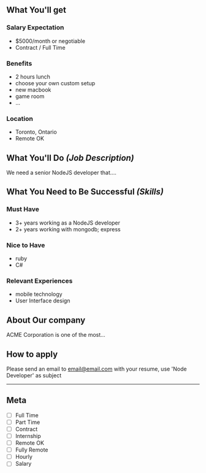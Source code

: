 <!-- 
==============================================================
PLEASE REVIEW RULES BEFORE POSTING: 
https://github.com/HackRegina/jobs/blob/master/README.md#employers

Issue title format: [Company Name] - [Job Title] - [Location]
==============================================================
-->

## What You'll get

### Salary Expectation

<!--
  Be sure to specify an actual salary figure, or at least a range
  Include a currency if the work location can be in more places
  than the one in your post title

  Posts that do not include a salary or range
  will receive a 'needs info' label
-->
- $5000/month or negotiable
- Contract / Full Time

### Benefits

- 2 hours lunch
- choose your own custom setup
- new macbook
- game room
- ...

### Location

- Toronto, Ontario
- Remote OK

## What You'll Do _(Job Description)_

We need a senior NodeJS developer that....

## What You Need to Be Successful _(Skills)_

### Must Have

- 3+ years working as a NodeJS developer
- 2+ years working with mongodb; express

### Nice to Have

- ruby
- C#

### Relevant Experiences

- mobile technology
- User Interface design

## About Our company

ACME Corporation is one of the most...

## How to apply

Please send an email to [email@email.com](email@email.com) with your resume, use 'Node Developer' as subject

---

## Meta
<!--
  These meta tickboxes automatically apply labels to your post
  Learn more in the README https://github.com/HackRegina/jobs/blob/master/README.md#label-definitions
-->

- [ ] Full Time
- [ ] Part Time
- [ ] Contract
- [ ] Internship
- [ ] Remote OK
- [ ] Fully Remote
- [ ] Hourly
- [ ] Salary
